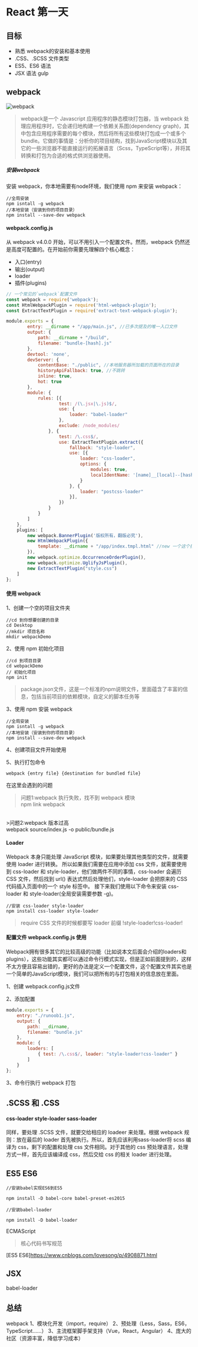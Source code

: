 # React 第一天

## 目标
* 熟悉 webpack的安装和基本使用
* .CSS、.SCSS 文件类型
* ES5、ES6 语法
* JSX 语法
gulp
## webpack
![webpack](http://www.runoob.com/wp-content/uploads/2017/01/what-is-webpack.png)

>webpack是一个 Javascript 应用程序的静态模块打包器，当 webpack 处理应用程序时，它会递归地构建一个依赖关系图(dependency graph)，其中包含应用程序需要的每个模块，然后将所有这些模块打包成一个或多个 bundle。它做的事情是：分析你的项目结构，找到JavaScript模块以及其它的一些浏览器不能直接运行的拓展语言（Scss，TypeScript等），并将其转换和打包为合适的格式供浏览器使用。

##### 安装webpack
安装 webpack，你本地需要有node环境，我们使用 npm 来安装 webpack：

```
//全局安装
npm isntall -g webpack
//本地安装（安装到你的项目目录）
npm install --save-dev webpack
```

#### webpack.config.js

从 webpack v4.0.0 开始，可以不用引入一个配置文件。然而，webpack 仍然还是高度可配置的。在开始前你需要先理解四个核心概念：

* 入口(entry)
* 输出(output)
* loader
* 插件(plugins)



```JavaScript
// 一个常见的`webpack`配置文件
const webpack = require('webpack');
const HtmlWebpackPlugin = require('html-webpack-plugin');
const ExtractTextPlugin = require('extract-text-webpack-plugin');

module.exports = {
        entry: __dirname + "/app/main.js", //已多次提及的唯一入口文件
        output: {
            path: __dirname + "/build",
            filename: "bundle-[hash].js"
        },
        devtool: 'none',
        devServer: {
            contentBase: "./public", //本地服务器所加载的页面所在的目录
            historyApiFallback: true, //不跳转
            inline: true,
            hot: true
        },
        module: {
            rules: [{
                    test: /(\.jsx|\.js)$/,
                    use: {
                        loader: "babel-loader"
                    },
                    exclude: /node_modules/
                }, {
                    test: /\.css$/,
                    use: ExtractTextPlugin.extract({
                        fallback: "style-loader",
                        use: [{
                            loader: "css-loader",
                            options: {
                                modules: true,
                                localIdentName: '[name]__[local]--[hash:base64:5]'
                            }
                        }, {
                            loader: "postcss-loader"
                        }],
                    })
                }
            }
        ]
    },
    plugins: [
        new webpack.BannerPlugin('版权所有，翻版必究'),
        new HtmlWebpackPlugin({
            template: __dirname + "/app/index.tmpl.html" //new 一个这个插件的实例，并传入相关的参数
        }),
        new webpack.optimize.OccurrenceOrderPlugin(),
        new webpack.optimize.UglifyJsPlugin(),
        new ExtractTextPlugin("style.css")
    ]
};
```

#### 使用 webpack
1、创建一个空的项目文件夹

```
//cd 到你想要创建的目录
cd Desktop
//mkdir 项目名称
mkdir webpackDemo
```
2、使用 npm 初始化项目

```
//cd 到项目目录
cd webpackDemo
// 初始化项目
npm init
```
>package.json文件，这是一个标准的npm说明文件，里面蕴含了丰富的信息，包括当前项目的依赖模块，自定义的脚本任务等

3、使用 npm 安装 webpack
```
//全局安装
npm isntall -g webpack
//本地安装（安装到你的项目目录）
npm install --save-dev webpack
```
4、创建项目文件开始使用

5、执行打包命令
```
webpack {entry file} {destination for bundled file}
```
在这里会遇到的问题

>问题1:webpack 执行失败，找不到 webpack 模块</br>
npm link webpack

</br>
>问题2:webpack 版本过高</br>
webpack source/index.js -o  public/bundle.js

#### Loader
Webpack 本身只能处理 JavaScript 模块，如果要处理其他类型的文件，就需要使用 loader 进行转换。
所以如果我们需要在应用中添加 css 文件，就需要使用到 css-loader 和 style-loader，他们做两件不同的事情，css-loader 会遍历 CSS 文件，然后找到 url() 表达式然后处理他们，style-loader 会把原来的 CSS 代码插入页面中的一个 style 标签中。
接下来我们使用以下命令来安装 css-loader 和 style-loader(全局安装需要参数 -g)。

```
//安装 css-loader style-loader
npm install css-loader style-loader
```

>require CSS 文件的时候都要写 loader 前缀 !style-loader!css-loader!

#### 配置文件 webpack.config.js 使用

Webpack拥有很多其它的比较高级的功能（比如说本文后面会介绍的loaders和plugins），这些功能其实都可以通过命令行模式实现，但是正如前面提到的，这样不太方便且容易出错的，更好的办法是定义一个配置文件，这个配置文件其实也是一个简单的JavaScript模块，我们可以把所有的与打包相关的信息放在里面。

1、创建 webpack.config.js文件

2、添加配置

```JavaScript
module.exports = {
    entry: "./runoob1.js",
    output: {
        path: __dirname,
        filename: "bundle.js"
    },
    module: {
        loaders: [
            { test: /\.css$/, loader: "style-loader!css-loader" }
        ]
    }
};

```

3、命令行执行 webpack 打包

## .SCSS 和 .CSS

#### css-loader style-loader sass-loader

同样，要处理 .SCSS 文件，就要交给相应的 loadeer 来处理。根据 webpack 规则：放在最后的 loader 首先被执行。所以，首先应该利用sass-loader将 scss 编译为 css，剩下的配置和处理 css 文件相同。对于其他的 css 预处理语言，处理方式一样，首先应该编译成 css，然后交给 css 的相关 loader 进行处理。

## ES5 ES6
```
//安装babel实现ES6到ES5

npm install -D babel-core babel-preset-es2015
```

```
//安装babel-loader

npm install -D babel-loader
```
ECMAScript
>核心代码书写规范

[ES5 ES6]<https://www.cnblogs.com/lovesong/p/4908871.html>


## JSX
babel-loader


## 总结
webpack
1、模块化开发（import，require）
2、预处理（Less，Sass，ES6，TypeScript……）
3、主流框架脚手架支持（Vue，React，Angular）
4、庞大的社区（资源丰富，降低学习成本）
